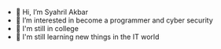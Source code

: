 - 👋 Hi, I’m Syahril Akbar
- 👀 I’m interested in become a programmer and cyber security
- 🌱 I'm still in college
- 💞️ I'm still learning new things in the IT world


<!---
syahrilakbar63/syahrilakbar63 is a ✨ special ✨ repository because its `README.md` (this file) appears on your GitHub profile.
You can click the Preview link to take a look at your changes.
--->
